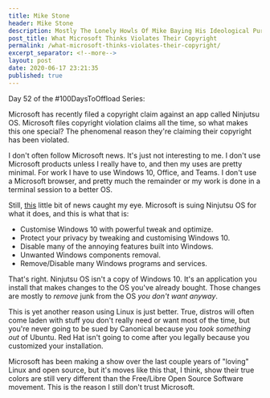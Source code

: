 ```yaml
---
title: Mike Stone
header: Mike Stone
description: Mostly The Lonely Howls Of Mike Baying His Ideological Purity At The Moon
post_title: What Microsoft Thinks Violates Their Copyright
permalink: /what-microsoft-thinks-violates-their-copyright/
excerpt_separator: <!--more-->
layout: post
date: 2020-06-17 23:21:35
published: true
---
```


Day 52 of the #100DaysToOffload Series:

Microsoft has recently filed a copyright claim against an app called Ninjutsu OS. Microsoft files copyright violation claims all the time, so what makes this one special? The phenomenal reason they're claiming their copyright has been violated.

<!--more-->

I don't often follow Microsoft news. It's just not interesting to me. I don't use Microsoft products unless I really have to, and then my uses are pretty minimal. For work I have to use Windows 10, Office, and Teams. I don't use a Microsoft browser, and pretty much the remainder or my work is done in a terminal session to a better OS.

Still, [this](https://mspoweruser.com/microsoft-files-dmca-complaint-against-ninjutsu-os/) little bit of news caught my eye. Microsoft is suing Ninjutsu OS for what it does, and this is what that is:

* Customise Windows 10 with powerful tweak and optimize.
* Protect your privacy by tweaking and customising Windows 10.
* Disable many of the annoying features built into Windows.
* Unwanted Windows components removal.
* Remove/Disable many Windows programs and services.

That's right. Ninjutsu OS isn't a copy of Windows 10. It's an application you install that makes changes to the OS you've already bought. Those changes are mostly to _remove_ junk from the OS _you don't want anyway_. 

This is yet another reason using Linux is just better. True, distros will often come laden with stuff you don't really need or want most of the time, but you're never going to be sued by Canonical because you _took something out_ of Ubuntu. Red Hat isn't going to come after you legally because you customized your installation.

Microsoft has been making a show over the last couple years of "loving" Linux and open source, but it's moves like this that, I think, show their true colors are still very different than the Free/Libre Open Source Software movement. This is the reason I still don't trust Microsoft. 